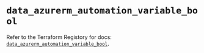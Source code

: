 # `data_azurerm_automation_variable_bool`

Refer to the Terraform Registory for docs: [`data_azurerm_automation_variable_bool`](https://registry.terraform.io/providers/hashicorp/azurerm/3.84.0/docs/data-sources/automation_variable_bool).
